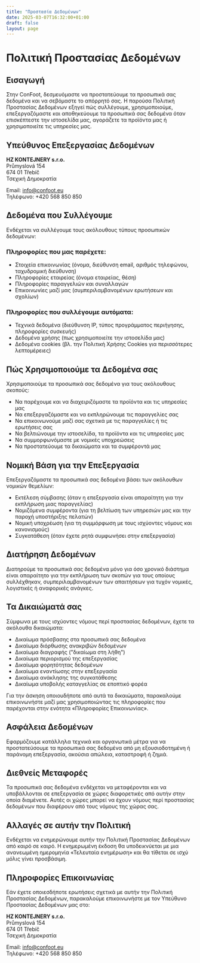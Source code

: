 ```yaml
---
title: "Προστασία Δεδομένων"
date: 2025-03-07T16:32:00+01:00
draft: false
layout: page
---
```


# Πολιτική Προστασίας Δεδομένων

## Εισαγωγή

Στην ConFoot, δεσμευόμαστε να προστατεύουμε τα προσωπικά σας δεδομένα και να σεβόμαστε το απόρρητό σας. Η παρούσα Πολιτική Προστασίας Δεδομένων εξηγεί πώς συλλέγουμε, χρησιμοποιούμε, επεξεργαζόμαστε και αποθηκεύουμε τα προσωπικά σας δεδομένα όταν επισκέπτεστε την ιστοσελίδα μας, αγοράζετε τα προϊόντα μας ή χρησιμοποιείτε τις υπηρεσίες μας.

## Υπεύθυνος Επεξεργασίας Δεδομένων

**HZ KONTEJNERY s.r.o.**  
Průmyslová 154  
674 01 Třebíč  
Τσεχική Δημοκρατία

Email: info@confoot.eu  
Τηλέφωνο: +420 568 850 850

## Δεδομένα που Συλλέγουμε

Ενδέχεται να συλλέγουμε τους ακόλουθους τύπους προσωπικών δεδομένων:

### Πληροφορίες που μας παρέχετε:
- Στοιχεία επικοινωνίας (όνομα, διεύθυνση email, αριθμός τηλεφώνου, ταχυδρομική διεύθυνση)
- Πληροφορίες εταιρείας (όνομα εταιρείας, θέση)
- Πληροφορίες παραγγελιών και συναλλαγών
- Επικοινωνίες μαζί μας (συμπεριλαμβανομένων ερωτήσεων και σχολίων)

### Πληροφορίες που συλλέγουμε αυτόματα:
- Τεχνικά δεδομένα (διεύθυνση IP, τύπος προγράμματος περιήγησης, πληροφορίες συσκευής)
- Δεδομένα χρήσης (πως χρησιμοποιείτε την ιστοσελίδα μας)
- Δεδομένα cookies (βλ. την Πολιτική Χρήσης Cookies για περισσότερες λεπτομέρειες)

## Πώς Χρησιμοποιούμε τα Δεδομένα σας

Χρησιμοποιούμε τα προσωπικά σας δεδομένα για τους ακόλουθους σκοπούς:

- Να παρέχουμε και να διαχειριζόμαστε τα προϊόντα και τις υπηρεσίες μας
- Να επεξεργαζόμαστε και να εκπληρώνουμε τις παραγγελίες σας
- Να επικοινωνούμε μαζί σας σχετικά με τις παραγγελίες ή τις ερωτήσεις σας
- Να βελτιώνουμε την ιστοσελίδα, τα προϊόντα και τις υπηρεσίες μας
- Να συμμορφωνόμαστε με νομικές υποχρεώσεις
- Να προστατεύουμε τα δικαιώματα και τα συμφέροντά μας

## Νομική Βάση για την Επεξεργασία

Επεξεργαζόμαστε τα προσωπικά σας δεδομένα βάσει των ακόλουθων νομικών θεμελίων:

- Εκτέλεση σύμβασης (όταν η επεξεργασία είναι απαραίτητη για την εκπλήρωση μιας παραγγελίας)
- Νομιζόμενα συμφέροντα (για τη βελτίωση των υπηρεσιών μας και την παροχή υποστήριξης πελατών)
- Νομική υποχρέωση (για τη συμμόρφωση με τους ισχύοντες νόμους και κανονισμούς)
- Συγκατάθεση (όταν έχετε ρητά συμφωνήσει στην επεξεργασία)

## Διατήρηση Δεδομένων

Διατηρούμε τα προσωπικά σας δεδομένα μόνο για όσο χρονικό διάστημα είναι απαραίτητο για την εκπλήρωση των σκοπών για τους οποίους συλλέχθηκαν, συμπεριλαμβανομένων των απαιτήσεων για τυχόν νομικές, λογιστικές ή αναφορικές ανάγκες.

## Τα Δικαιώματά σας

Σύμφωνα με τους ισχύοντες νόμους περί προστασίας δεδομένων, έχετε τα ακόλουθα δικαιώματα:

- Δικαίωμα πρόσβασης στα προσωπικά σας δεδομένα
- Δικαίωμα διόρθωσης ανακριβών δεδομένων
- Δικαίωμα διαγραφής ("δικαίωμα στη λήθη")
- Δικαίωμα περιορισμού της επεξεργασίας
- Δικαίωμα φορητότητας δεδομένων
- Δικαίωμα εναντίωσης στην επεξεργασία
- Δικαίωμα ανάκλησης της συγκατάθεσης
- Δικαίωμα υποβολής καταγγελίας σε εποπτικό φορέα

Για την άσκηση οποιουδήποτε από αυτά τα δικαιώματα, παρακαλούμε επικοινωνήστε μαζί μας χρησιμοποιώντας τις πληροφορίες που παρέχονται στην ενότητα «Πληροφορίες Επικοινωνίας».

## Ασφάλεια Δεδομένων

Εφαρμόζουμε κατάλληλα τεχνικά και οργανωτικά μέτρα για να προστατεύσουμε τα προσωπικά σας δεδομένα από μη εξουσιοδοτημένη ή παράνομη επεξεργασία, ακούσια απώλεια, καταστροφή ή ζημιά.

## Διεθνείς Μεταφορές

Τα προσωπικά σας δεδομένα ενδέχεται να μεταφέρονται και να υποβάλλονται σε επεξεργασία σε χώρες διαφορετικές από αυτήν στην οποία διαμένετε. Αυτές οι χώρες μπορεί να έχουν νόμους περί προστασίας δεδομένων που διαφέρουν από τους νόμους της χώρας σας.

## Αλλαγές σε αυτήν την Πολιτική

Ενδέχεται να ενημερώνουμε αυτήν την Πολιτική Προστασίας Δεδομένων από καιρό σε καιρό. Η ενημερωμένη έκδοση θα υποδεικνύεται με μια ανανεωμένη ημερομηνία «Τελευταία ενημέρωση» και θα τίθεται σε ισχύ μόλις γίνει προσβάσιμη.

## Πληροφορίες Επικοινωνίας

Εάν έχετε οποιεσδήποτε ερωτήσεις σχετικά με αυτήν την Πολιτική Προστασίας Δεδομένων, παρακαλούμε επικοινωνήστε με τον Υπεύθυνο Προστασίας Δεδομένων μας στο:

**HZ KONTEJNERY s.r.o.**  
Průmyslová 154  
674 01 Třebíč  
Τσεχική Δημοκρατία

Email: info@confoot.eu  
Τηλέφωνο: +420 568 850 850
